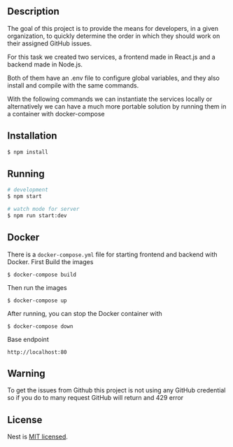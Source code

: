 ## Description

The goal of this project is to provide the means for developers, in a given organization, to quickly determine the order in which they should work on their assigned GitHub issues.

For this task we created two services, a frontend made in React.js and a backend made in Node.js.

Both of them have an .env file to configure global variables, and they also install and compile with the same commands.

With the following commands we can instantiate the services locally or alternatively we can have a much more portable solution by running them in a container with docker-compose

## Installation

```bash
$ npm install
```

## Running 

```bash
# development
$ npm start

# watch mode for server
$ npm run start:dev

```

## Docker

There is a `docker-compose.yml` file for starting frontend and backend with Docker.
First Build the images

`$ docker-compose build`

Then run the images

`$ docker-compose up`

After running, you can stop the Docker container with

`$ docker-compose down`

Base endpoint

`http://localhost:80`


## Warning

To get the issues from Github this project is not using any GitHub credential so if you do to many request GitHub will return and 429 error


## License

Nest is [MIT licensed](LICENSE).
